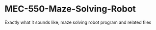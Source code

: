 # MEC-550-Maze-Solving-Robot
Exactly what it sounds like, maze solving robot program and related files
